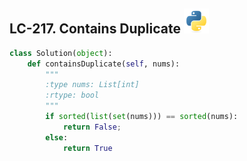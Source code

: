 ## LC-217. Contains Duplicate <a href="https://www.python.org" target="_blank" rel="noreferrer"> <img src="https://raw.githubusercontent.com/devicons/devicon/master/icons/python/python-original.svg" alt="python" width="40" height="40"/> </a>

```python
class Solution(object):
    def containsDuplicate(self, nums):
        """
        :type nums: List[int]
        :rtype: bool
        """
        if sorted(list(set(nums))) == sorted(nums):
            return False;
        else:
            return True
```
